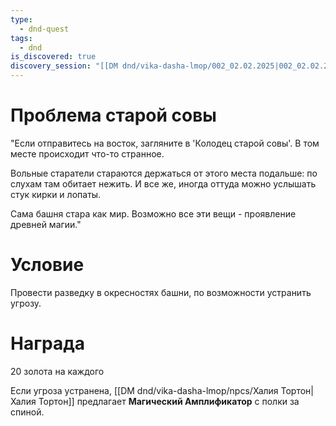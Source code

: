 ```yaml
---
type:
  - dnd-quest
tags:
  - dnd
is_discovered: true
discovery_session: "[[DM dnd/vika-dasha-lmop/002_02.02.2025|002_02.02.2025]]"
---
```

# Проблема старой совы

"Если отправитесь на восток, загляните в 'Колодец старой совы'. В том месте происходит что-то странное. 

Вольные старатели стараются держаться от этого места подальше: по слухам там обитает нежить. И все же, иногда оттуда можно услышать стук кирки и лопаты.

Сама башня стара как мир. Возможно все эти вещи - проявление древней магии."

# Условие

Провести разведку в окресностях башни, по возможности устранить угрозу.

# Награда

20 золота на каждого

Если угроза устранена, [[DM dnd/vika-dasha-lmop/npcs/Халия Тортон|Халия Тортон]] предлагает **Магический Амплификатор** с полки за спиной.


